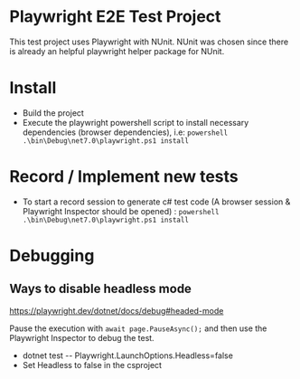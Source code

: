 # Playwright E2E Test Project

This test project uses Playwright with NUnit.
NUnit was chosen since there is already an helpful playwright helper package for NUnit.

# Install
- Build the project
- Execute the playwright powershell script to install necessary dependencies (browser dependencies), i.e: `powershell .\bin\Debug\net7.0\playwright.ps1 install`

# Record / Implement new tests
- To start a record session to generate c# test code (A browser session & Playwright Inspector should be opened) : `powershell .\bin\Debug\net7.0\playwright.ps1 install`

# Debugging

## Ways to disable headless mode

https://playwright.dev/dotnet/docs/debug#headed-mode

Pause the execution with `await page.PauseAsync();` and then use the Playwright Inspector to debug the test.
- dotnet test -- Playwright.LaunchOptions.Headless=false
- Set Headless to false in the csproject
